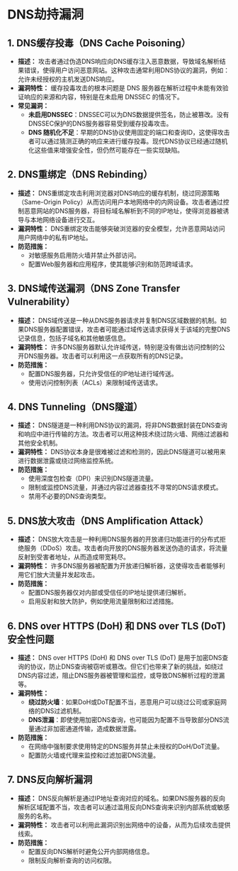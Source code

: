 # DNS劫持漏洞

<DocsAD/>

## 1. DNS缓存投毒（DNS Cache Poisoning）
- **描述：** 攻击者通过伪造DNS响应向DNS缓存注入恶意数据，导致域名解析结果错误，使得用户访问恶意网站。这种攻击通常利用DNS协议的漏洞，例如：允许未经授权的主机发送DNS响应。
- **漏洞特性：** 缓存投毒攻击的根本问题是 DNS 服务器在解析过程中未能有效验证响应的来源和内容，特别是在未启用 DNSSEC 的情况下。
- **常见漏洞：**
  - **未启用DNSSEC**：DNSSEC可以为DNS数据提供签名，防止被篡改。没有DNSSEC保护的DNS服务器容易受到缓存投毒攻击。
  - **DNS 随机化不足**：早期的DNS协议使用固定的端口和查询ID，这使得攻击者可以通过猜测正确的响应来进行缓存投毒。现代DNS协议已经通过随机化这些值来增强安全性，但仍然可能存在一些实现缺陷。

## 2. DNS重绑定（DNS Rebinding）
- **描述：** DNS重绑定攻击利用浏览器对DNS响应的缓存机制，绕过同源策略（Same-Origin Policy）从而访问用户本地网络中的内网设备。攻击者通过控制恶意网站的DNS服务器，将目标域名解析到不同的IP地址，使得浏览器被诱导与本地网络设备进行交互。
- **漏洞特性：** DNS重绑定攻击能够突破浏览器的安全模型，允许恶意网站访问用户网络中的私有IP地址。
- **防范措施：**
  - 对敏感服务启用防火墙并禁止外部访问。
  - 配置Web服务器和应用程序，使其能够识别和防范跨域请求。

## 3. DNS域传送漏洞（DNS Zone Transfer Vulnerability）
- **描述：** DNS域传送是一种从DNS服务器请求并复制DNS区域数据的机制。如果DNS服务器配置错误，攻击者可能通过域传送请求获得关于该域的完整DNS记录信息，包括子域名和其他敏感信息。
- **漏洞特性：** 许多DNS服务器默认允许域传送，特别是没有做出访问控制的公开DNS服务器。攻击者可以利用这一点获取所有的DNS记录。
- **防范措施：**
  - 配置DNS服务器，只允许受信任的IP地址进行域传送。
  - 使用访问控制列表（ACLs）来限制域传送请求。

## 4. DNS Tunneling（DNS隧道）
- **描述：** DNS隧道是一种利用DNS协议的漏洞，将非DNS数据封装在DNS查询和响应中进行传输的方法。攻击者可以用这种技术绕过防火墙、网络过滤器和其他安全机制。
- **漏洞特性：** DNS协议本身是很难被过滤和检测的，因此DNS隧道可以被用来进行数据泄露或绕过网络监控系统。
- **防范措施：**
  - 使用深度包检查（DPI）来识别DNS隧道流量。
  - 限制或监控DNS流量，并通过内容过滤器查找不寻常的DNS请求模式。
  - 禁用不必要的DNS查询类型。

## 5. DNS放大攻击（DNS Amplification Attack）
- **描述：** DNS放大攻击是一种利用DNS服务器的开放递归功能进行的分布式拒绝服务（DDoS）攻击。攻击者向开放的DNS服务器发送伪造的请求，将流量反射到受害者地址，从而造成带宽耗尽。
- **漏洞特性：** 许多DNS服务器被配置为开放递归解析器，这使得攻击者能够利用它们放大流量并发起攻击。
- **防范措施：**
  - 配置DNS服务器仅对内部或受信任的IP地址提供递归解析。
  - 启用反射和放大防护，例如使用流量限制和过滤措施。

## 6. DNS over HTTPS (DoH) 和 DNS over TLS (DoT) 安全性问题
- **描述：** DNS over HTTPS (DoH) 和 DNS over TLS (DoT) 是用于加密DNS查询的协议，防止DNS查询被窃听或篡改。但它们也带来了新的挑战，如绕过DNS内容过滤，阻止DNS服务器被管理和监控，或导致DNS解析过程的泄漏等。
- **漏洞特性：**
  - **绕过防火墙**：如果DoH或DoT配置不当，恶意用户可以绕过公司或家庭网络的DNS过滤机制。
  - **DNS泄漏**：即使使用加密DNS查询，也可能因为配置不当导致部分DNS流量通过非加密通道传输，造成数据泄露。
- **防范措施：**
  - 在网络中强制要求使用特定的DNS服务并禁止未授权的DoH/DoT流量。
  - 配置防火墙或代理来监控和过滤加密DNS流量。

## 7. DNS反向解析漏洞
- **描述：** DNS反向解析是通过IP地址查询对应的域名。如果DNS服务器的反向解析区域配置不当，攻击者可以通过滥用反向DNS查询来识别内部系统或敏感服务的名称。
- **漏洞特性：** 攻击者可以利用此漏洞识别出网络中的设备，从而为后续攻击提供线索。
- **防范措施：**
  - 配置反向DNS解析时避免公开内部网络信息。
  - 限制反向解析查询的访问权限。
